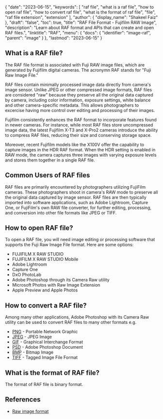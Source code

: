 {
  "date": "2023-06-15",
  "keywords": [
    "raf file",
    "what is a raf file",
    "how to open raf file",
    "how to convert raf file",
    "what is the format of raf file",
    "file",
    "raf file extension",
    "extension"
  ],
  "author": {
    "display_name": "Shakeel Faiz"
  },
  "draft": "false",
  "toc": true,
  "title": "RAF File Format - Fujifilm RAW Image",
  "description": "Learn about RAF format and APIs that can create and open RAF files.",
  "linktitle": "RAF",
  "menu": {
    "docs": {
      "identifier": "image-raf",
      "parent": "image"
    }
  },
  "lastmod": "2023-06-15"
}

## What is a RAF file?

The RAF file format is associated with Fuji RAW image files, which are generated by Fujifilm digital cameras. The acronymn RAF stands for "Fuji Raw Image File."

RAF files contain minimally processed image data directly from camera's image sensor. Unlike JPEG or other compressed image formats, RAF files are considered "raw" because they preserve all the original data captured by camera, including color information, exposure settings, white balance and other camera-specific metadata. This allows photographers to excercise having more control over editing and processing of their images.

Fujifilm consistently enhances the RAF format to incorporate features found in newer cameras. For instance, while most RAF files store uncompressed image data, the latest Fujifilm X-T3 and X-Pro2 cameras introduce the ability to compress RAF files, reducing their size and conserving storage space.

Moreover, recent Fujifilm models like the X100V offer the capability to capture images in the HDR RAF format. When the HDR setting is enabled in RAW mode, the camera captures three images with varying exposure levels and stores them together in a single RAF file.

## Common Users of RAF files

RAF files are primarily encountered by photographers utilizing FujiFilm cameras. These photographers shoot in camera's RAW mode to preserve all the original data captured by image sensor. RAF files are then typically imported into software applications, such as Adobe Lightroom, Capture One, or FujiFilm's own RAW file converter, for further editing, processing, and conversion into other file formats like JPEG or TIFF.

## How to open RAF file?

To open a RAF file, you will need image editing or processing software that supports the Fuji Raw Image File format. Here are some options:

- FUJIFILM X RAW STUDIO
- FUJIFILM X RAW STUDIO Mobile
- Adobe Lightroom
- Capture One
- DxO PhotoLab
- Adobe Photoshop through its Camera Raw utility
- Microsoft Photos with Raw Image Extension
- Apple Preview and Apple Photos

## How to convert a RAF file?

Among many other applications, Adobe Photoshop with its Camera Raw utility can be used to convert RAF files to many other formats e.g. 

- [PNG](/image/png/) - Portable Network Graphic
- [JPEG](/image/jpeg/) - JPEG Image
- [GIF](/image/gif/) - Graphical Interchange Format
- [PSD](/image/psd/) - Adobe Photoshop Document
- [BMP](/image/bmp/) - Bitmap Image
- [TIFF](/image/tiff/) - Tagged Image File Format

## What is the format of RAF file?

The format of RAF file is binary format.

## References
* [Raw image format](https://en.wikipedia.org/wiki/Raw_image_format)
